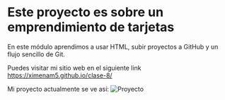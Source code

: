 # Este proyecto es sobre un emprendimiento de tarjetas

En este módulo aprendimos a usar HTML, subir proyectos a GitHub y un flujo sencillo de Git.

Puedes visitar mi sitio web en el siguiente link https://ximenam5.github.io/clase-8/

Mi proyecto actualmente se ve así: ![Proyecto](./Imagen%2027-02-25%20a%20las%209.25 p.m..jpg)